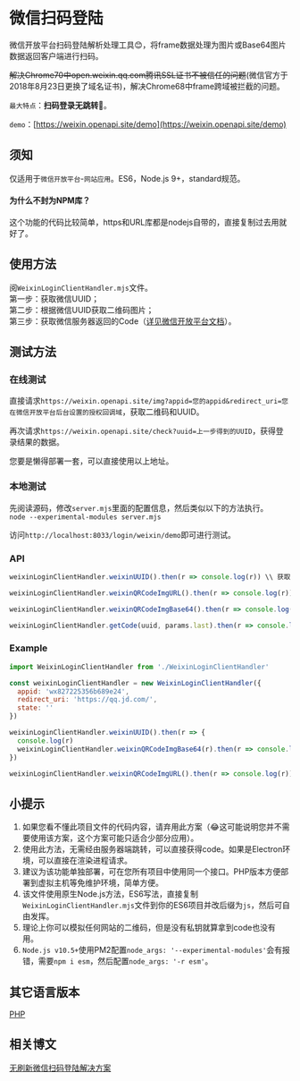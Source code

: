 # 微信扫码登陆

微信开放平台扫码登陆解析处理工具😊，将frame数据处理为图片或Base64图片数据返回客户端进行扫码。

~~解决Chrome70中open.weixin.qq.com腾讯SSL证书不被信任的问题~~(微信官方于2018年8月23日更换了域名证书)，解决Chrome68中frame跨域被拦截的问题。

`最大特点`：**扫码登录无跳转**🤠。

`demo`：[https://weixin.openapi.site/demo](https://weixin.openapi.site/demo)

## 须知
仅适用于`微信开放平台`-`网站应用`。ES6，Node.js 9+，standard规范。

#### 为什么不封为NPM库？
这个功能的代码比较简单，https和URL库都是nodejs自带的，直接复制过去用就好了。

## 使用方法
阅`WeixinLoginClientHandler.mjs`文件。  
第一步：获取微信UUID；  
第二步：根据微信UUID获取二维码图片；  
第三步：获取微信服务器返回的Code（[详见微信开放平台文档](https://open.weixin.qq.com/cgi-bin/showdocument?action=dir_list&t=resource/res_list&verify=1&id=open1419316505&token=&lang=zh_CN)）。  

## 测试方法

### 在线测试
直接请求`https://weixin.openapi.site/img?appid=您的appid&redirect_uri=您在微信开放平台后台设置的授权回调域`，获取二维码和UUID。  

再次请求`https://weixin.openapi.site/check?uuid=上一步得到的UUID`，获得登录结果的数据。  

您要是懒得部署一套，可以直接使用以上地址。

### 本地测试
先阅读源码，修改`server.mjs`里面的配置信息，然后类似以下的方法执行。  
`node --experimental-modules server.mjs`

访问`http://localhost:8033/login/weixin/demo`即可进行测试。

### API

``` js
weixinLoginClientHandler.weixinUUID().then(r => console.log(r)) \\ 获取微信uuid（用于获取微信二维码和Ajax轮询结果所需参数）

weixinLoginClientHandler.weixinQRCodeImgURL().then(r => console.log(r)) \\ 可以直接获取二维码图片

weixinLoginClientHandler.weixinQRCodeImgBase64().then(r => console.log(r)) \\ 获取二维码图片的Base64数据（主要用于Chrome70中腾讯所使用的赛门铁克证书失效的情况）

weixinLoginClientHandler.getCode(uuid, params.last).then(r => console.log(r)) \\ 获取微信服务器返回的Code（第一个连接是长连接，当用户处于“扫描成功，请在微信中点击确认即可登录”状态时可能会变为轮询，这主要由腾讯服务器控制）
```

### Example

``` js
import WeixinLoginClientHandler from './WeixinLoginClientHandler'

const weixinLoginClientHandler = new WeixinLoginClientHandler({
  appid: 'wx827225356b689e24',
  redirect_uri: 'https://qq.jd.com/',
  state: ''
})

weixinLoginClientHandler.weixinUUID().then(r => {
  console.log(r)
  weixinLoginClientHandler.weixinQRCodeImgBase64(r).then(r => console.log(r))
})

weixinLoginClientHandler.weixinQRCodeImgURL().then(r => console.log(r))
```

## 小提示

1. 如果您看不懂此项目文件的代码内容，请弃用此方案（😂这可能说明您并不需要使用该方案，这个方案可能只适合少部分应用）。  
2. 使用此方法，无需经由服务器端跳转，可以直接获得code。如果是Electron环境，可以直接在渲染进程请求。  
3. 建议为该功能单独部署，可在您所有项目中使用同一个接口。PHP版本方便部署到虚拟主机等免维护环境，简单方便。
4. 该文件使用原生Node.js方法，ES6写法，直接复制`WeixinLoginClientHandler.mjs`文件到你的ES6项目并改后缀为`js`，然后可自由发挥。  
5. 理论上你可以模拟任何网站的二维码，但是没有私钥就算拿到code也没有用。  
6. `Node.js v10.5+`使用PM2配置`node_args: '--experimental-modules'`会有报错，需要`npm i esm`，然后配置`node_args: '-r esm'`。

## 其它语言版本

[PHP](https://github.com/yi-ge/weixin-login-php)

## 相关博文

[无刷新微信扫码登陆解决方案](https://www.wyr.me/post/590)
